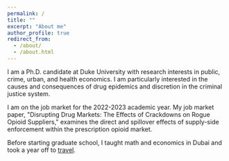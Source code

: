 ```yaml
---
permalink: /
title: ""
excerpt: "About me"
author_profile: true
redirect_from: 
  - /about/
  - /about.html
---
```


<script async src="https://www.googletagmanager.com/gtag/js?id=G-HJR937XQY0"></script>
<script>
  window.dataLayer = window.dataLayer || [];
  function gtag(){dataLayer.push(arguments);}
  gtag('js', new Date());

  gtag('config', 'G-HJR937XQY0');
</script>

<meta name="google-site-verification" content="F1PA5O0lN6ADr5Cde5ABVSGNCeayniG2Il_SGyFGQjA" />


I am a Ph.D. candidate at Duke University with research interests in public, crime, urban, and health economics. I am particularly interested in the causes and consequences of drug epidemics and discretion in the criminal justice system.  

I am on the job market for the 2022-2023 academic year. My job market paper, "Disrupting Drug Markets: The Effects of Crackdowns on Rogue Opioid Suppliers," examines the direct and spillover effects of supply-side enforcement within the prescription opioid market.

Before starting graduate school, I taught math and economics in Dubai and took a year off to [travel](https://twitter.com/adamksoliman/status/1402014895214776331?s=20&t=kWelDx7GIkrv42lqRBRhfQ). 
